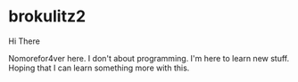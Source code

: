 # brokulitz2

Hi There

Nomorefor4ver here. I don't about programming. I'm here to learn new stuff.
Hoping that I can learn something more with this.
